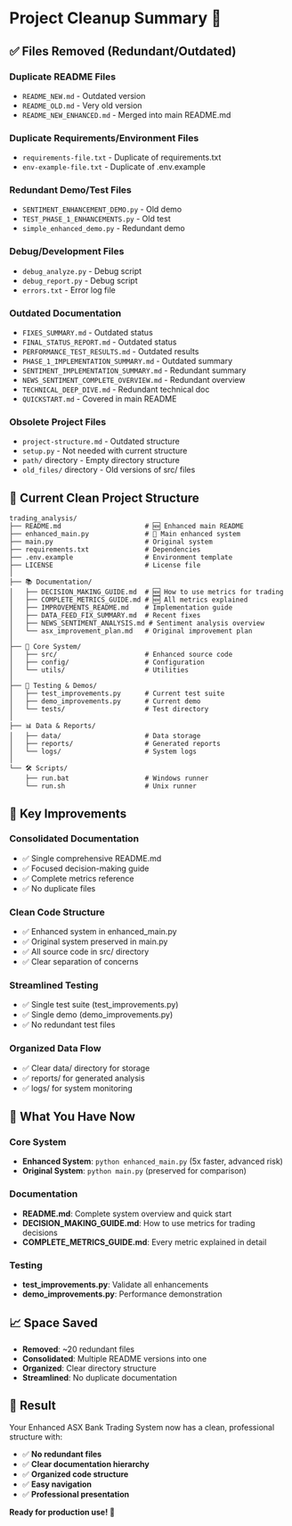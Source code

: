 # Project Cleanup Summary 🧹

## ✅ **Files Removed (Redundant/Outdated)**

### **Duplicate README Files**
- `README_NEW.md` - Outdated version
- `README_OLD.md` - Very old version  
- `README_NEW_ENHANCED.md` - Merged into main README.md

### **Duplicate Requirements/Environment Files**
- `requirements-file.txt` - Duplicate of requirements.txt
- `env-example-file.txt` - Duplicate of .env.example

### **Redundant Demo/Test Files**
- `SENTIMENT_ENHANCEMENT_DEMO.py` - Old demo
- `TEST_PHASE_1_ENHANCEMENTS.py` - Old test
- `simple_enhanced_demo.py` - Redundant demo

### **Debug/Development Files**
- `debug_analyze.py` - Debug script
- `debug_report.py` - Debug script
- `errors.txt` - Error log file

### **Outdated Documentation**
- `FIXES_SUMMARY.md` - Outdated status
- `FINAL_STATUS_REPORT.md` - Outdated status
- `PERFORMANCE_TEST_RESULTS.md` - Outdated results
- `PHASE_1_IMPLEMENTATION_SUMMARY.md` - Outdated summary
- `SENTIMENT_IMPLEMENTATION_SUMMARY.md` - Redundant summary
- `NEWS_SENTIMENT_COMPLETE_OVERVIEW.md` - Redundant overview
- `TECHNICAL_DEEP_DIVE.md` - Redundant technical doc
- `QUICKSTART.md` - Covered in main README

### **Obsolete Project Files**
- `project-structure.md` - Outdated structure
- `setup.py` - Not needed with current structure
- `path/` directory - Empty directory structure
- `old_files/` directory - Old versions of src/ files

## 📁 **Current Clean Project Structure**

```
trading_analysis/
├── README.md                     # 🆕 Enhanced main README
├── enhanced_main.py              # 🚀 Main enhanced system
├── main.py                       # Original system
├── requirements.txt              # Dependencies
├── .env.example                  # Environment template
├── LICENSE                       # License file
│
├── 📚 Documentation/
│   ├── DECISION_MAKING_GUIDE.md  # 🆕 How to use metrics for trading
│   ├── COMPLETE_METRICS_GUIDE.md # 🆕 All metrics explained
│   ├── IMPROVEMENTS_README.md    # Implementation guide
│   ├── DATA_FEED_FIX_SUMMARY.md  # Recent fixes
│   ├── NEWS_SENTIMENT_ANALYSIS.md # Sentiment analysis overview
│   └── asx_improvement_plan.md   # Original improvement plan
│
├── 🔧 Core System/
│   ├── src/                      # Enhanced source code
│   ├── config/                   # Configuration
│   └── utils/                    # Utilities
│
├── 🧪 Testing & Demos/
│   ├── test_improvements.py      # Current test suite
│   ├── demo_improvements.py      # Current demo
│   └── tests/                    # Test directory
│
├── 📊 Data & Reports/
│   ├── data/                     # Data storage
│   ├── reports/                  # Generated reports
│   └── logs/                     # System logs
│
└── 🛠️ Scripts/
    ├── run.bat                   # Windows runner
    └── run.sh                    # Unix runner
```

## 🎯 **Key Improvements**

### **Consolidated Documentation**
- ✅ Single comprehensive README.md
- ✅ Focused decision-making guide
- ✅ Complete metrics reference
- ✅ No duplicate files

### **Clean Code Structure**
- ✅ Enhanced system in enhanced_main.py
- ✅ Original system preserved in main.py
- ✅ All source code in src/ directory
- ✅ Clear separation of concerns

### **Streamlined Testing**
- ✅ Single test suite (test_improvements.py)
- ✅ Single demo (demo_improvements.py)
- ✅ No redundant test files

### **Organized Data Flow**
- ✅ Clear data/ directory for storage
- ✅ reports/ for generated analysis
- ✅ logs/ for system monitoring

## 🚀 **What You Have Now**

### **Core System**
- **Enhanced System**: `python enhanced_main.py` (5x faster, advanced risk)
- **Original System**: `python main.py` (preserved for comparison)

### **Documentation**
- **README.md**: Complete system overview and quick start
- **DECISION_MAKING_GUIDE.md**: How to use metrics for trading decisions
- **COMPLETE_METRICS_GUIDE.md**: Every metric explained in detail

### **Testing**
- **test_improvements.py**: Validate all enhancements
- **demo_improvements.py**: Performance demonstration

## 📈 **Space Saved**
- **Removed**: ~20 redundant files
- **Consolidated**: Multiple README versions into one
- **Organized**: Clear directory structure
- **Streamlined**: No duplicate documentation

## 🎉 **Result**
Your Enhanced ASX Bank Trading System now has a clean, professional structure with:
- ✅ **No redundant files**
- ✅ **Clear documentation hierarchy**
- ✅ **Organized code structure**
- ✅ **Easy navigation**
- ✅ **Professional presentation**

**Ready for production use! 🚀**
